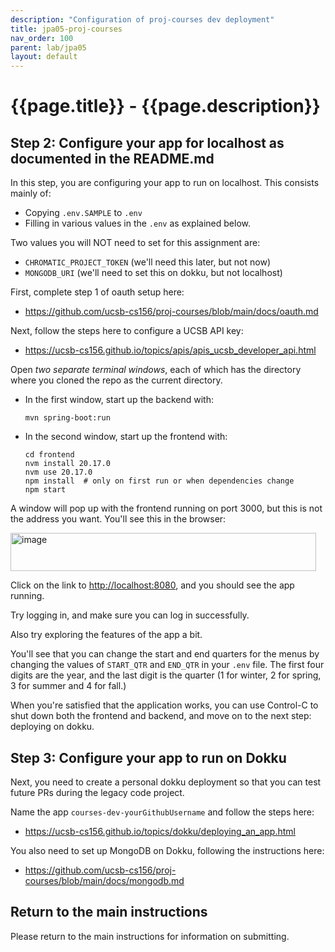 ```yaml
---
description: "Configuration of proj-courses dev deployment"
title: jpa05-proj-courses
nav_order: 100
parent: lab/jpa05
layout: default
---
```


# {{page.title}} - {{page.description}}


## Step 2: Configure your app for localhost as documented in the README.md

In this step, you are configuring your app to run on localhost.  This consists mainly 
of:
* Copying `.env.SAMPLE` to `.env`
* Filling in various values in the `.env` as explained below.

Two values you will NOT need to set for this assignment are:
* `CHROMATIC_PROJECT_TOKEN` (we'll need this later, but not now)
* `MONGODB_URI` (we'll need to set this on dokku, but not localhost)

First, complete step 1 of oauth setup here:
* <https://github.com/ucsb-cs156/proj-courses/blob/main/docs/oauth.md>

Next, follow the steps here to configure a UCSB API key:
* <https://ucsb-cs156.github.io/topics/apis/apis_ucsb_developer_api.html>

Open *two separate terminal windows*, each of which has the directory where you cloned the repo as the current directory.

* In the first window, start up the backend with:
  ``` 
  mvn spring-boot:run
  ```
* In the second window, start up the frontend with:
  ```
  cd frontend
  nvm install 20.17.0
  nvm use 20.17.0
  npm install  # only on first run or when dependencies change
  npm start
  ```

A window will pop up with the frontend running on port 3000, but this is not the address you want.  You'll see this in the browser:

<img width="489" height="61" alt="image" src="https://github.com/user-attachments/assets/ab305d5e-339a-4c77-b9b9-08e1e589210c" />

Click on the link to <http://localhost:8080>, and you should see the app running.

Try logging in, and make sure you can log in successfully.

Also try exploring the features of the app a bit.

You'll see that you can change the start and end quarters for the menus by changing the values of `START_QTR` and `END_QTR` in your `.env` file.  The first four digits are the year, and the last digit is the quarter (1 for winter, 2 for spring, 3 for summer and 4 for fall.)

When you're satisfied that the application works, you can use Control-C to shut down both the frontend and backend, and move on to the next step: deploying on dokku.

## Step 3: Configure your app to run on Dokku
Next, you need to create a personal dokku deployment so that you can test future PRs during the legacy code project. 

Name the app `courses-dev-yourGithubUsername` and follow the steps here: 

* <https://ucsb-cs156.github.io/topics/dokku/deploying_an_app.html>

You also need to set up MongoDB on Dokku, following the instructions here: 

* <https://github.com/ucsb-cs156/proj-courses/blob/main/docs/mongodb.md>

## Return to the main instructions

Please return to the main instructions 
for information on submitting.
